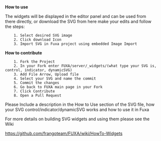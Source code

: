 **How to use**

The widgets will be displayed in the editor panel and can be used from there directly, or download the SVG from here make your edits and follow the steps:
```
    1. Select desired SVG image
    2. Click download Icon
    3. Import SVG in Fuxa project using embedded Image Import
```

**How to contribute**
```
    1. Fork the Project
    2. In your Fork enter FUXA/server/_widgets/(what type your SVG is, control, indicator, dynamicSVG)
    3. Add File Arrow, Upload file
    4. Select your SVG and name the commit
    5. Commit the changes
    6. Go back to FUXA main page in your Fork
    7. Click Contribute 
    8. Open a Pull Request
```
Please Include a description in the How to Use section of the SVG file, how your SVG control/indicator/dynamicSVG works and how to use it in Fuxa

For more details on building SVG widgets and using them please see the Wiki

https://github.com/frangoteam/FUXA/wiki/HowTo-Widgets

